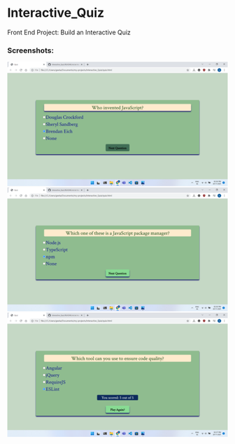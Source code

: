 # Interactive_Quiz
Front End Project: Build an Interactive Quiz

### Screenshots:

<img src = "Images/1.png">
<img src = "Images/2.png">
<img src = "Images/3.png">
